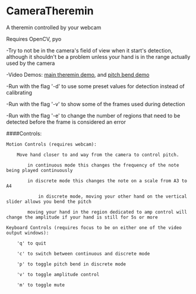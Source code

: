 # CameraTheremin
A theremin controlled by your webcam

Requires OpenCV, pyo

-Try to not be in the camera's field of view when it start's detection, although it shouldn't be a problem unless your hand is in the range actually used by the camera

-Video Demos: <a href="https://www.youtube.com/watch?v=1kbN_tl2IlU">main theremin demo</a>, and <a href="https://www.youtube.com/watch?v=nVjc5MPW474">pitch bend demo</a> 

-Run with the flag '-d' to use some preset values for detection instead of calibrating 

-Run with the flag '-v' to show some of the frames used during detection

-Run with the flag '-e' to change the number of regions that need to be detected before the frame is considered an error

####Controls:

	Motion Controls (requires webcam):
		
		Move hand closer to and way from the camera to control pitch.
	
			in continuous mode this changes the frequency of the note being played continuously
		
			in discrete mode this changes the note on a scale from A3 to A4
				
				in discrete mode, moving your other hand on the vertical slider allows you bend the pitch 

			moving your hand in the region dedicated to amp control will change the amplitude if your hand is still for 5s or more

	Keyboard Controls (requires focus to be on either one of the video output windows):
	
		'q' to quit

		'c' to switch between continuous and discrete mode

		'p' to toggle pitch bend in discrete mode

		'v' to toggle amplitude control

		'm' to toggle mute 
